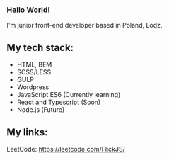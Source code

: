 ### Hello World!
I'm junior front-end developer based in Poland, Lodz.

## My tech stack:
- HTML, BEM
- SCSS/LESS
- GULP
- Wordpress 
- JavaScript ES6 (Currently learning)
- React and Typescript (Soon)
- Node.js (Future)

## My links:
LeetCode: https://leetcode.com/FlickJS/
